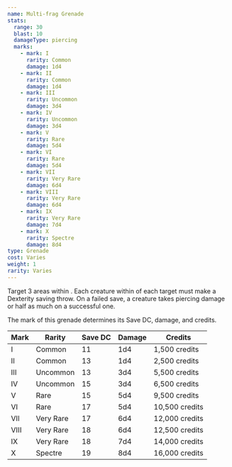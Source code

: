 ```yaml
---
name: Multi-frag Grenade
stats:
  range: 30
  blast: 10
  damageType: piercing
  marks:
    - mark: I
      rarity: Common
      damage: 1d4
    - mark: II
      rarity: Common
      damage: 1d4
    - mark: III
      rarity: Uncommon
      damage: 3d4
    - mark: IV
      rarity: Uncommon
      damage: 3d4
    - mark: V
      rarity: Rare
      damage: 5d4
    - mark: VI
      rarity: Rare
      damage: 5d4
    - mark: VII
      rarity: Very Rare
      damage: 6d4
    - mark: VIII
      rarity: Very Rare
      damage: 6d4
    - mark: IX
      rarity: Very Rare
      damage: 7d4
    - mark: X
      rarity: Spectre
      damage: 8d4
type: Grenade
cost: Varies
weight: 1
rarity: Varies
---
```

Target 3 areas within <me-distance length="30" />. Each creature within <me-distance length="10" /> of each target must
make a Dexterity saving throw. On a failed save, a creature takes piercing damage or half as much on a successful one.

The mark of this grenade determines its Save DC, damage, and credits.

Mark|Rarity|Save DC|Damage|Credits
---|---|---|---|---
I|Common|11|1d4|1,500 credits
II|Common|13|1d4|2,500 credits
III|Uncommon|13|3d4|5,500 credits
IV|Uncommon|15|3d4|6,500 credits
V|Rare|15|5d4|9,500 credits
VI|Rare|17|5d4|10,500 credits
VII|Very Rare|17|6d4|12,000 credits
VIII|Very Rare|18|6d4|12,500 credits
IX|Very Rare|18|7d4|14,000 credits
X|Spectre|19|8d4|16,000 credits
